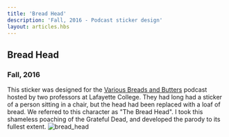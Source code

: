 ```yaml
---
title: 'Bread Head'
description: 'Fall, 2016 - Podcast sticker design'
layout: articles.hbs
---
```

## Bread Head
### Fall, 2016

This sticker was designed for the [Various Breads and Butters](http://wjrh.org/vbb/) podcast hosted by two professors at Lafayette College. They had long had a sticker of a person sitting in a chair, but the head had been replaced with a loaf of bread. We referred to this character as "The Bread Head". I took this shameless poaching of the Grateful Dead, and developed the parody to its fullest extent.
![bread_head](https://raw.githubusercontent.com/thomas-williams/portfolio/master/pictures/other/bread_head.jpg)